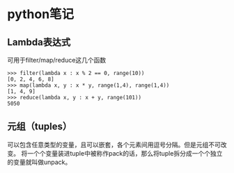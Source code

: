 # python笔记

## Lambda表达式
可用于filter/map/reduce这几个函数

    >>> filter(lambda x : x % 2 == 0, range(10))
    [0, 2, 4, 6, 8]
    >>> map(lambda x, y : x * y, range(1,4), range(1,4))
    [1, 4, 9]
    >>> reduce(lambda x, y : x + y, range(101))
    5050

## 元组（tuples）
可以包含任意类型的变量，且可以嵌套，各个元素间用逗号分隔。但是元组不可改变。
将一个个变量装进tuple中被称作pack的话，那么将tuple拆分成一个个独立的变量就叫做unpack。

##

##

##

##

##

##